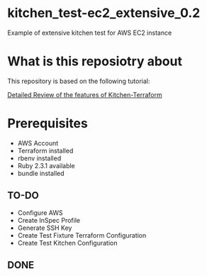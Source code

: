# kitchen_test-ec2_extensive_0.2
Example of extensive kitchen test for AWS EC2 instance


# What is this reposiotry about
This repository is based on the following tutorial: 

[Detailed Review of the features of Kitchen-Terraform](https://newcontext-oss.github.io/kitchen-terraform/tutorials/extensive_kitchen_terraform.html)

# Prerequisites
- AWS Account
- Terraform installed
- rbenv installed
- Ruby 2.3.1 available
- bundle installed

## TO-DO

- Configure AWS
- Create InSpec Profile
- Generate SSH Key
- Create Test Fixture Terraform Configuration
- Create Test Kitchen Configuration

## DONE
